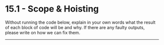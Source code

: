 # 15.1 - Scope & Hoisting

Without running the code below, explain in your own words what the result of
each block of code will be and why. If there are any faulty outputs, please
write on how we can fix them.

---
